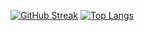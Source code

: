 [![GitHub Streak](http://github-readme-streak-stats.herokuapp.com?user=Fer457)](https://git.io/streak-stats)
[![Top Langs](https://github-readme-stats-git-masterrstaa-rickstaa.vercel.app/api/top-langs/?username=Fer457)](https://github.com/anuraghazra/github-readme-stats)
